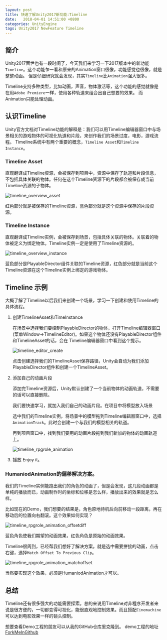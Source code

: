 ```yaml
---
layout: post
title: 快速了解Unity2017新功能:Timeline
date:   2018-04-01 14:51:00 +0800
categories: UnityEngine
tags: Unity2017 NewFeature Timeline
---
```


## 简介

Unity2017面世也有一段时间了，今天我们来学习一下2017版本中的新功能`Timeline`。这个功能乍一看和原来的Animation窗口很像，功能感觉也很像，就是整整动画。
但是仔细研究就会发现，其实`Timeline`比`Animation`强大很多。

Timeline支持多种类型，比如动画，声音，物体激活等，这个功能的感觉就像是在用`Adobe Premiere`一样，使用各种轨道来组合出自己想要的效果。
而Animation只能处理动画。

## 认识Timeline 

Unity官方文档对Timeline功能的解释是：我们可以用Timeline编辑器窗口中与场景相关的游戏物体的可视化轨道和片段，来创作我们的场景过度，电影，游戏流程。
Timeline系统中有两个重要的概念，`Timeline Asset`和`Timeline Instance`。

### Timeline Asset

直观翻译成Timeline资源，会被保存到项目中，资源中保存了轨道和片段信息，不包括具体关联的物体。任何在这个Timeline资源下的片段都会被保存成当前Timeline资源的子物体。

![timeline_overview_asset](http://oxujermt3.bkt.clouddn.com/image/unity2017_timeline_quickview/timeline_overview_asset.png)

红色部分就是被保存的Timeline资源，蓝色部分就是这个资源中保存的片段资源。


### Timeline Instance

直观翻译成Timeline实例，会被保存到场景，包括具体关联的物体。关联着的物体被定义为绑定物体。Timeline实例一定是使用了Timeline资源的。

![timeline_overview_instance](http://oxujermt3.bkt.clouddn.com/image/unity2017_timeline_quickview/timeline_overview_instance.png)

蓝色部分是PlayableDirector组件关联的Timeline资源，红色部分就是当前这个Timeline资源在这个Timeline实例上绑定的游戏物体。

## Timeline 示例

大概了解了Timeline以后我们来创建一个场景，学习一下创建和使用Timeline的具体流程。

1. 创建TimelineAsset和TimeInstance

	在场景中选择我们要控制PlayableDirector的物体，打开Timeline编辑器窗口(菜单Window->TimelineEditor)。如果这个物体还没有PlayableDirector组件和TimelineAsset的话，会在
	Timeline编辑器窗口中看到这个提示。

	![timeline_editor_create](http://oxujermt3.bkt.clouddn.com/image/unity2017_timeline_quickview/timeline_editor_create.png)

	点击创建选择我们的TimelineAsset保存路径，Unity会自动为我们添加PlayableDirector组件和创建一个TimelineAsset。

2. 添加自己的动画片段 

	添加完Timeline资源后，Unity默认创建了一个当前物体的动画轨道，不需要的话可以直接删除。

	我们要快速学习，就加入我们自己的动画片段。在项目中将模型放入场景

	选中我们的Timeline实例，将场景中的模型拖到Timeline编辑器窗口中，选择`AnimationTrack`。此时会创建一个与我们的模型相关的轨道。

	再到项目窗口中，找到我们要用的动画片段拖到我们新加的物体的动画轨道上。

	![timeline_rpgrole_animation](http://oxujermt3.bkt.clouddn.com/image/unity2017_timeline_quickview/timeline_rpgrole_animation.png)

3. 播放
	Enjoy it。

### HumaniodAnimation的偏移解决方案。

我们的Timeline实例能跑出我们的角色的动画了，但是会发现，这几段动画都是单纯的播放而已，动画制作时的坐标和位移是怎么样，播放出来的效果就是怎么样。

比如现在的Demo，我们想要的结果是，角色原地待机后向前移动一段距离，再在移动后的位置向右翻滚。这个效果如何实现？

![timeline_rpgrole_animation_offsetdiff](http://oxujermt3.bkt.clouddn.com/image/unity2017_timeline_quickview/timeline_rpgrole_animation_offsetdiff2.gif)

蓝色角色使我们期望的动画效果，红色角色是原始的动画效果。

Timeline很周到，已经帮我们想好了解决方案。就是选中需要拼接的动画，点击右键，选择`Match Offset To Previous Clip`。

![timeline_rpgrole_animation_matchoffset](http://oxujermt3.bkt.clouddn.com/image/unity2017_timeline_quickview/timeline_rpgrole_animation_matchoffset.png)

当然要实现这个效果，必须是HumaniodAnimation才可以。

## 总结

Timeline还有很多强大的功能需要探索。总的来说用Timeline对非程序开发者来说是很方便的，一切都变得可视化，能很直观地控制效果。而且搭配`Cinemachine`可以达到电影效果一样的镜头控制。

想要查看Demo工程的朋友可以从我的GitHub仓库里克隆到。 demo工程的地址[ForkMeInGithub](https://github.com/aaBaO/DemoRepository.git)

